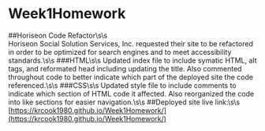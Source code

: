 # Week1Homework
##Horiseon Code Refactor\s\s  
Horiseon Social Solution Services, Inc. requested their site to be refactored in order to be optimized for search engines and to meet accessibility standards.\s\s
###HTML\s\s
Updated index file to include symatic HTML, alt tags, and reformated head including updating the title. Also commented throughout code to better indicate which part of the deployed site the code referenced.\s\s
###CSS\s\s
Updated style file to include comments to indicate which section of HTML code it affected. Also reorganized the code into like sections for easier navigation.\s\s
##Deployed site live link:\s\s
[https://krcook1980.github.io/Week1Homework/](https://krcook1980.github.io/Week1Homework/)
